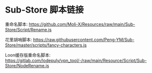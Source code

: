 # Sub-Store 脚本链接

重命名脚本:
https://github.com/Moli-X/Resources/raw/main/Sub-Store/Script/Rename.js

花里胡哨脚本:
https://raw.githubusercontent.com/Peng-YM/Sub-Store/master/scripts/fancy-characters.js

Loon缓存版重命名脚本:
https://gitlab.com/lodepuly/vpn_tool/-/raw/main/Resource/Script/Sub-Store/NodeRename.js


